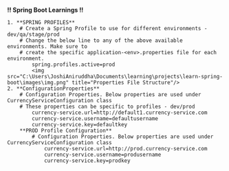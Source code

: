 **!! Spring Boot Learnings !!**

    1. **SPRING PROFILES**
        # Create a Spring Profile to use for different environments - dev/qa/stage/prod
        # Change the below line to any of the above available environments. Make sure to
        # create the specific application-<env>.properties file for each environment.
            spring.profiles.active=prod
            <img src="C:\Users\JoshiAniruddha\Documents\learning\projects\learn-spring-boot\images\img.png" title="Properties File Structure"/>
    2. **ConfigurationProperties**
        # Configuration Properties. Below properties are used under CurrencyServiceConfiguration class
        # These properties can be specific to profiles - dev/prod
            currency-service.url=http://default1.currency-service.com
            currency-service.username=defaultusername
            currency-service.key=defaultkey
        **PROD Profile Configuration**
            # Configuration Properties. Below properties are used under CurrencyServiceConfiguration class
                currency-service.url=http://prod.currency-service.com
                currency-service.username=produsername
                currency-service.key=prodkey